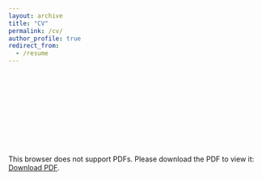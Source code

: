 ```yaml
---
layout: archive
title: "CV"
permalink: /cv/
author_profile: true
redirect_from:
  - /resume
---
```


<object data="/images/CV.pdf" type="application/pdf" width="700px" height="700px">
    <embed src="/images/CV.pdf">
        <p>This browser does not support PDFs. Please download the PDF to view it: <a href="/images/CV.pdf">Download PDF</a>.</p>
    </embed>
</object>

